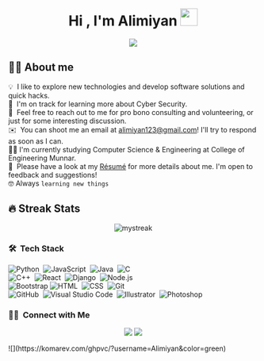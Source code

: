 <h1 align="center">Hi , I'm Alimiyan <img src="https://media.giphy.com/media/hvRJCLFzcasrR4ia7z/giphy.gif" width="35"></h1>
<p align="center">
  <a href="https://github.com/DenverCoder1/readme-typing-svg"><img src="https://readme-typing-svg.herokuapp.com?color=77FF24FF&lines=Computer+Science+Student;Competitive+Programmer;Developer;Always%20learning%20new%20things&center=true&width=500&height=50"></a>
</p>

##  :sassy_man:  About me
💡 &nbsp;I like to explore new technologies and develop software solutions and quick hacks.\
🌱 &nbsp;I'm on track for learning more about Cyber Security. \
💬 &nbsp;Feel free to reach out to me for pro bono consulting and volunteering, or just for some interesting discussion.\
✉️ &nbsp;You can shoot me an email at alimiyan123@gmail.com! I'll try to respond as soon as I can.\
:student: I'm currently studying Computer Science & Engineering at College of Engineering Munnar. \
📄 &nbsp;Please have a look at my [Résumé](https://drive.google.com/drive/u/0/folders/12ebYk48915UlS7KltD5Cp5iEw0dNcmhe) for more details about me. I'm open to feedback and suggestions! \
:nerd_face: Always `learning new things`


## 🔥 Streak Stats
<p align='center'><img src="https://github-readme-streak-stats.herokuapp.com/?user=Alimiyan&theme=chartreuse-dark" alt="mystreak"/></p>




### 🛠 &nbsp;Tech Stack
![Python](https://img.shields.io/badge/-Python-05122A?style=flat&logo=python)&nbsp;
![JavaScript](https://img.shields.io/badge/-JavaScript-05122A?style=flat&logo=javascript)&nbsp;
![Java](https://img.shields.io/badge/-Java-05122A?style=flat&logo=Java&logoColor=FFA518)&nbsp;
![C](https://img.shields.io/badge/-C-05122A?style=flat&logo=C&logoColor=A8B9CC)&nbsp; \
![C++](https://img.shields.io/badge/-C++-05122A?style=flat&logo=C%2B%2B&logoColor=00599C)&nbsp;
![React](https://img.shields.io/badge/-React-05122A?style=flat&logo=react)&nbsp;
![Django](https://img.shields.io/badge/-Django-05122A?style=flat&logo=django&logoColor=092E20)&nbsp;
![Node.js](https://img.shields.io/badge/-Node.js-05122A?style=flat&logo=node.js)&nbsp;\
![Bootstrap](https://img.shields.io/badge/-Bootstrap-05122A?style=flat&logo=bootstrap&logoColor=563D7C)
![HTML](https://img.shields.io/badge/-HTML-05122A?style=flat&logo=HTML5)&nbsp;
![CSS](https://img.shields.io/badge/-CSS-05122A?style=flat&logo=CSS3&logoColor=1572B6)&nbsp;
![Git](https://img.shields.io/badge/-Git-05122A?style=flat&logo=git)&nbsp;\
![GitHub](https://img.shields.io/badge/-GitHub-05122A?style=flat&logo=github)&nbsp;
![Visual Studio Code](https://img.shields.io/badge/-Visual%20Studio%20Code-05122A?style=flat&logo=visual-studio-code&logoColor=007ACC)&nbsp;
![Illustrator](https://img.shields.io/badge/-Illustrator-05122A?style=flat&logo=adobe-illustrator)&nbsp;
![Photoshop](https://img.shields.io/badge/-Photoshop-05122A?style=flat&logo=adobe-photoshop)&nbsp;

### 🤝🏻 &nbsp;Connect with Me
<p align="center">
<a href="https://www.linkedin.com/in/alimiyan"><img src="https://img.shields.io/badge/-Alimiyan-0077B5?style=flat&logo=Linkedin&logoColor=white"/></a>
<a href="mailto:alimiyan123@gmail.com"><img src="https://img.shields.io/badge/-alimiyan123@gmail.com-D14836?style=flat&logo=Gmail&logoColor=white"/></a>
</p>
![](https://komarev.com/ghpvc/?username=Alimiyan&color=green)
